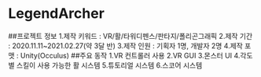 # LegendArcher
##프로젝트 정보
1.제작 키워드  : VR/활/타워디펜스/판타지/폴리곤그래픽 
2.제작 기간    : 2020.11.11~2021.02.27(약 3달 반)
3.제작 인원    : 기획자 1명, 개발자 2명
4.제작 포맷    : Unity(Occulus)
##주요 동작
1.VR 컨트롤러 사용
2.VR GUI
3.몬스터 UI
4.각도별 스킬이 사용 가능한 활 시스템
5.튜토리얼 시스템
6.스코어 시스템
